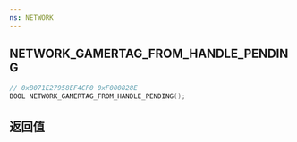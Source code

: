 ```yaml
---
ns: NETWORK
---
```

## NETWORK_GAMERTAG_FROM_HANDLE_PENDING

```c
// 0xB071E27958EF4CF0 0xF000828E
BOOL NETWORK_GAMERTAG_FROM_HANDLE_PENDING();
```


## 返回值
